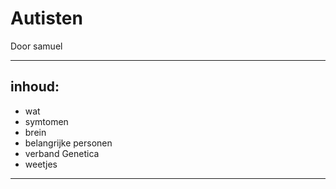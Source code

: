 # Autisten
Door samuel

---
## inhoud:
- wat
- symtomen
- brein
- belangrijke personen
- verband Genetica
- weetjes
---
